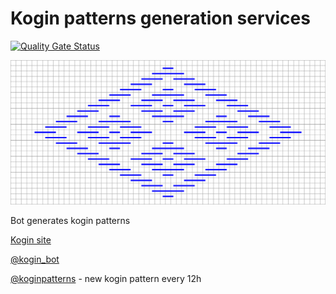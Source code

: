 # Kogin patterns generation services

[![Quality Gate Status](https://sonarcloud.io/api/project_badges/measure?project=longdog_kogin_bot&metric=alert_status)](https://sonarcloud.io/dashboard?id=longdog_kogin_bot)

![Kogin pattern](./test.png)

Bot generates kogin patterns

[Kogin site](https://kogin.longdog.us)

[@kogin_bot](https://t.me/kogin_bot)

[@koginpatterns](https://t.me/koginpatterns) - new kogin pattern every 12h